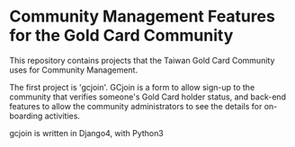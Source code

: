 # Community Management Features for the Gold Card Community
This repository contains projects that the Taiwan Gold Card Community
uses for Community Management.

The first project is 'gcjoin'. GCjoin is a form to allow sign-up to the community
that verifies someone's Gold Card holder status, and back-end features
to allow the community administrators to see the details for on-boarding activities.

gcjoin is written in Django4, with Python3
